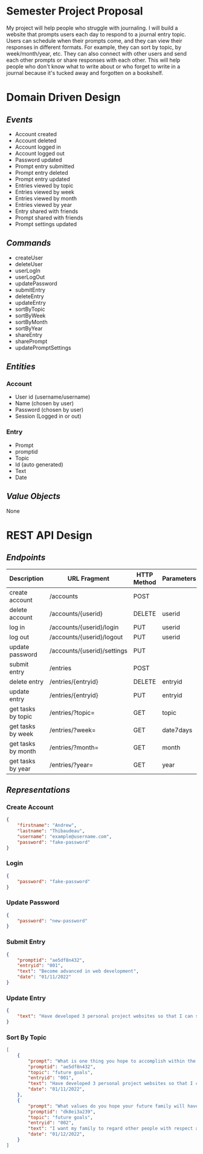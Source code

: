 # Semester Project Proposal

My project will help people who struggle with journaling. I will build a website that prompts users each day to respond to a journal entry topic. Users can schedule when their prompts come, and they can view their responses in different formats. For example, they can sort by topic, by week/month/year, etc. They can also connect with other users and send each other prompts or share responses with each other. This will help people who don't know what to write about or who forget to write in a journal because it's tucked away and forgotten on a bookshelf.


# Domain Driven Design

## *Events*

* Account created
* Account deleted
* Account logged in
* Account logged out
* Password updated
* Prompt entry submitted
* Prompt entry deleted
* Prompt entry updated
* Entries viewed by topic
* Entries viewed by week
* Entries viewed by month
* Entries viewed by year
* Entry shared with friends
* Prompt shared with friends
* Prompt settings updated

## *Commands*

* createUser
* deleteUser
* userLogIn
* userLogOut
* updatePassword
* submitEntry
* deleteEntry
* updateEntry
* sortByTopic
* sortByWeek
* sortByMonth
* sortByYear
* shareEntry
* sharePrompt
* updatePromptSettings

## *Entities*

### Account

* User id (username/username)
* Name (chosen by user)
* Password (chosen by user)
* Session (Logged in or out)

### Entry

* Prompt
* promptid
* Topic
* Id (auto generated)
* Text
* Date

## *Value Objects*
None


# REST API Design

## *Endpoints*

| Description | URL Fragment | HTTP Method | Parameters | Representations |
| ----------- | ------------ | ----------- | ---------- | --------------- |
| create account | /accounts | POST |                   | Create Account  |
| delete account | /accounts/{userid} | DELETE | userid |                 |
| log in | /accounts/{userid}/login | PUT | userid      | Login           |
| log out | /accounts/{userid}/logout | PUT | userid    |                 |
| update password | /accounts/{userid}/settings | PUT | | Update Password |
| submit entry | /entries    | POST |                   | Submit Entry    |
| delete entry | /entries/{entryid} | DELETE | entryid  |                 |
| update entry | /entries/{entryid} | PUT | entryid     | Update Entry    |
| get tasks by topic | /entries/?topic= | GET | topic   | Sort by Topic   |
| get tasks by week | /entries/?week= | GET | date7days |                 |
| get tasks by month | /entries/?month= | GET | month    |                 |
| get tasks by year | /entries/?year= | GET | year      |                 |


## *Representations*

### Create Account
```json
{
    "firstname": "Andrew",
    "lastname": "Thibaudeau",
    "username": "example@username.com",
    "password": "fake-password"
}
```

### Login
```json
{
    "password": "fake-password"
}
```

### Update Password
```json
{
    "password": "new-password"
}
```

### Submit Entry
```json
{
    "promptid": "ae5df8n432",
    "entryid": "001",
    "text": "Become advanced in web development",
    "date": "01/11/2022"
}
```

### Update Entry
```json
{
    "text": "Have developed 3 personal project websites so that I can show employers my work."
}
```

### Sort By Topic
```json
[
    {
        "prompt": "What is one thing you hope to accomplish within the next year and why?",
        "promptid": "ae5df8n432",
        "topic": "future goals",
        "entryid": "001",
        "text": "Have developed 3 personal project websites so that I can show employers my work.",
        "date": "01/11/2022",
    },
    {
        "prompt": "What values do you hope your future family will have?",
        "promptid": "dk8ei3a239",
        "topic": "future goals",
        "entryid": "002",
        "text": "I want my family to regard other people with respect and be kind. I want my kids to instinctively stand up for their friends and serve others whenever someone needs help.",
        "date": "01/12/2022",
    }
]
```

